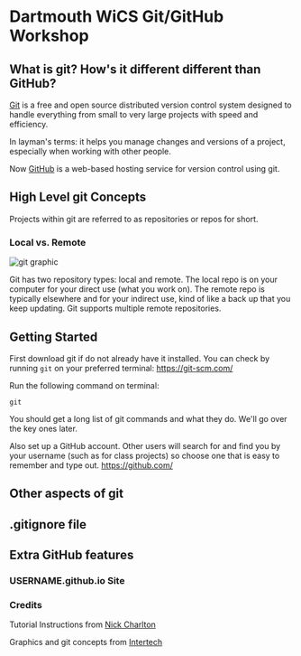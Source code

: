 # Dartmouth WiCS Git/GitHub Workshop

## What is git? How's it different different than GitHub?
[Git](https://git-scm.com/) is a free and open source distributed version control system designed to handle everything from small to very large projects with speed and efficiency.

In layman's terms: it helps you manage changes and versions of a project, especially when working with other people.

Now [GitHub](https://github.com/) is a web-based hosting service for version control using git.

## High Level git Concepts
Projects within git are referred to as repositories or repos for short.

### Local vs. Remote
![git graphic](https://www.intertech.com/PostingIMages/f05c4ce327e8_E7D5/IntroToGitConcepts.png)

Git has two repository types: local and remote.  The local repo is on your computer for your direct use (what you work on).  The remote repo is typically elsewhere and for your indirect use, kind of like a back up that you keep updating.  Git supports multiple remote repositories.

## Getting Started
First download git if do not already have it installed. You can check by running `git` on your preferred terminal:
https://git-scm.com/

Run the following command on terminal:
```
git
```
You should get a long list of git commands and what they do. We'll go over the key ones later.

Also set up a GitHub account. Other users will search for and find you by your username (such as for class projects) so choose one that is easy to remember and type out.
https://github.com/

## Other aspects of git

## .gitignore file

## Extra GitHub features

### USERNAME.github.io Site

### Credits
Tutorial Instructions from [Nick Charlton](https://github.com/nickcharlton/git-workshop/blob/master/Guide%20to%20Git.pdf)

Graphics and git concepts from [Intertech](https://www.intertech.com/Blog/introduction-to-git-concepts/)
